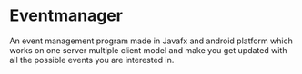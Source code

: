 # Eventmanager
An event management program made in Javafx and android platform which works on one server multiple client model and make you get updated with all the possible events you are interested in.  
